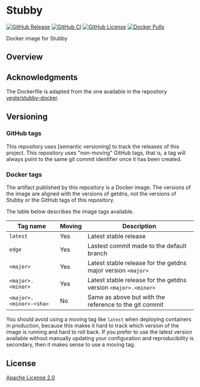 # Stubby

[![GitHub Release](https://img.shields.io/github/release/tschaffter/getdns-stubby.svg?include_prereleases&color=94398d&labelColor=555555&logoColor=ffffff&style=for-the-badge&logo=github)](https://github.com/tschaffter/getdns-stubby/releases)
[![GitHub CI](https://img.shields.io/github/workflow/status/tschaffter/getdns-stubby/CI.svg?color=94398d&labelColor=555555&logoColor=ffffff&style=for-the-badge&logo=github)](https://github.com/tschaffter/getdns-stubby/actions)
[![GitHub License](https://img.shields.io/github/license/tschaffter/getdns-stubby.svg?color=94398d&labelColor=555555&logoColor=ffffff&style=for-the-badge&logo=github)](https://github.com/tschaffter/getdns-stubby/blob/develop/LICENSE)
[![Docker Pulls](https://img.shields.io/docker/pulls/tschaffter/getdns-stubby.svg?color=94398d&labelColor=555555&logoColor=ffffff&style=for-the-badge&label=pulls&logo=docker)](https://hub.docker.com/r/tschaffter/getdns-stubby)

Docker image for Stubby

## Overview

## Acknowledgments

The Dockerfile is adapted from the one available in the repository
[yegle/stubby-docker].

## Versioning

### GitHub tags

This repository uses [semantic versioning] to track the releases of this
project. This repository uses "non-moving" GitHub tags, that is, a tag will
always point to the same git commit identifier once it has been created.

### Docker tags

The artifact published by this repository is a Docker image. The versions of the
image are aligned with the versions of getdns, not the versions of Stubby or the
GitHub tags of this repository.

The table below describes the image tags available.

| Tag name   | Moving   | Description  |
|---|---|---|
| `latest`  | Yes   | Latest stable release   |
| `edge`  | Yes   | Lastest commit made to the default branch  |
| `<major>` | Yes   | Latest stable release for the getdns major version `<major>` |
| `<major>.<minor>` | Yes | Latest stable release for the getdns version `<major>.<minor>` |
| `<major>.<minor>-<sha>` | No | Same as above but with the reference to the git commit |

You should avoid using a moving tag like `latest` when deploying containers in
production, because this makes it hard to track which version of the image is
running and hard to roll back. If you prefer to use the latest version available
without manually updating your configuration and reproducibility is secondary,
then it makes sense to use a moving tag.

## License

[Apache License 2.0]

<!-- Links -->

[yegle/stubby-docker]: https://github.com/yegle/stubby-docker
[Apache License 2.0]: https://github.com/tschaffter/stubby/blob/main/LICENSE
[getdnsapi/getdns]: https://github.com/getdnsapi/getdns
